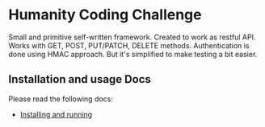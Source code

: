 # Humanity Coding Challenge

Small and primitive self-written framework.
Created to work as restful API. Works with GET, POST, PUT/PATCH, DELETE methods.
Authentication is done using HMAC approach. But it's simplified to make testing a bit easier.

## Installation and usage Docs
Please read the following docs:
- [Installing and running](docs/install.md)